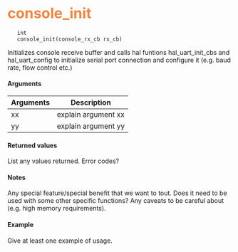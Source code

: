 ## <font color="#F2853F" style="font-size:24pt"> console_init </font>

```no-highlight
   int
   console_init(console_rx_cb rx_cb)
```

  Initializes console receive buffer and calls hal funtions hal_uart_init_cbs and hal_uart_config to initialize serial port connection and configure it (e.g. baud rate, flow control etc.)

#### Arguments

| Arguments | Description |
|-----------|-------------|
| xx |  explain argument xx  |
| yy |  explain argument yy  |

#### Returned values

List any values returned.
Error codes?

#### Notes

Any special feature/special benefit that we want to tout.
Does it need to be used with some other specific functions?
Any caveats to be careful about (e.g. high memory requirements).

#### Example

Give at least one example of usage.


